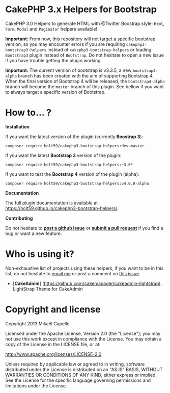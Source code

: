 CakePHP 3.x Helpers for Bootstrap
=================================

CakePHP 3.0 Helpers to generate HTML with @Twitter Boostrap style: `Html`, `Form`, `Modal` and `Paginator` helpers available!

**Important:** From now, this repository will not target a specific bootstrap version, so you may encounter errors if you are requiring `cakephp3-bootstrap3-helpers` instead of `cakephp3-bootstrap-helpers` or loading `Bootstrap3` plugin instead of `Bootstrap`. Do not hesitate to open a new issue if you have trouble getting the plugin working.

**Important:** The current version of bootstrap is v3.3.5, a new `bootstrap4-alpha` branch has been created with the aim of supporting Bootstrap 4. When the final version of Bootstrap 4 will be released, the `bootstrap4-alpha` branch will become the `master` branch of this plugin. See bellow if you want to always target a specific version of Bootstrap.

How to... ?
===========

**Installation**

If you want the latest version of the plugin (currently **Boostrap 3**):
```
composer require holt59/cakephp3-bootstrap-helpers:dev-master
```

If you want the latest **Bootstrap 3** version of the plugin:
```
composer require holt59/cakephp3-bootstrap-helpers:~3.0*
```

If you want to test the **Bootstrap 4** version of the plugin (alpha):
```
composer require holt59/cakephp3-bootstrap-helpers:v4.0.0-alpha
```

**Documentation**

The full plugin documentation is available at https://holt59.github.io/cakephp3-bootstrap-helpers/.

**Contributing**

Do not hesitate to [**post a github issue**](https://github.com/Holt59/cakephp3-bootstrap-helpers/issues/new) or [**submit a pull request**](https://github.com/Holt59/cakephp3-bootstrap-helpers/pulls) if you find a bug or want a new feature.

Who is using it?
================

Non-exhaustive list of projects using these helpers, if you want to be in this list, do not hesitate to [email me](mailto:capelle.mikael@gmail.com) or post a comment on [this issue](https://github.com/Holt59/cakephp3-bootstrap-helpers/issues/32).

 - [**CakeAdmin**] (https://github.com/cakemanager/cakeadmin-lightstrap), LightStrap Theme for CakeAdmin

Copyright and license
=====================

Copyright 2013 Mikaël Capelle.

Licensed under the Apache License, Version 2.0 (the "License"); you may not use this work except in compliance with the License. You may obtain a copy of the License in the LICENSE file, or at:

http://www.apache.org/licenses/LICENSE-2.0

Unless required by applicable law or agreed to in writing, software distributed under the License is distributed on an "AS IS" BASIS, WITHOUT WARRANTIES OR CONDITIONS OF ANY KIND, either express or implied. See the License for the specific language governing permissions and limitations under the License.
